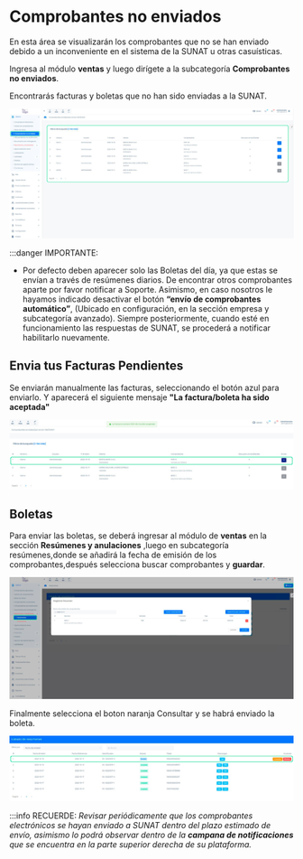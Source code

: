 # Comprobantes no enviados

En esta área se visualizarán los comprobantes que no se han enviado debido a un inconveniente en el sistema de la SUNAT u otras casuísticas.

Ingresa al módulo **ventas** y luego dirígete a la subcategoría **Comprobantes no enviados**.

Encontrarás facturas y boletas que no han sido enviadas a la SUNAT.

![Alt text](img/1.jpg)

:::danger IMPORTANTE:
* Por defecto deben aparecer solo las Boletas del día, ya que estas se envían a través de resúmenes diarios. De encontrar otros comprobantes aparte por favor notificar a Soporte. Asimismo, en caso nosotros le hayamos indicado desactivar el botón **“envío de comprobantes automático”**, (Ubicado en configuración, en la sección empresa y subcategoría avanzado). Siempre posteriormente, cuando esté en funcionamiento las respuestas de SUNAT, se procederá a notificar habilitarlo nuevamente.

## Envia tus Facturas Pendientes

Se enviarán manualmente las facturas, seleccionando el botón azul para enviarlo. Y aparecerá el siguiente mensaje **"La factura/boleta ha sido aceptada"**

![Alt text](img/3_noenviados.jpg)

## Boletas

Para enviar las boletas, se deberá ingresar al módulo de **ventas** en la sección **Resúmenes y anulaciones** ,luego en subcategoría resúmenes,donde se añadirá la fecha de emisión de los comprobantes,después selecciona buscar comprobantes y **guardar**.

![Alt text](img/4_noenviados.jpg)

Finalmente selecciona el boton naranja Consultar y  se habrá enviado la boleta.

![Alt text](img/5_noenviado.jpg)

:::info RECUERDE:
*Revisar periódicamente que los comprobantes electrónicos se hayan enviado a SUNAT dentro del plazo estimado de envío, asimismo lo podrá observar dentro de la **campana de notificaciones** que se encuentra en la parte superior derecha de su plataforma.*
